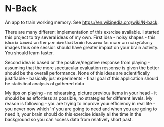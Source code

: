 N-Back
=============

An app to train working memory. See https://en.wikipedia.org/wiki/N-back.

There are many different implementation of this exercise available. 
I started this project to try several ideas of my own.
First idea - noisy shapes - this idea is based on the premise
that brain focuses far more on noisy/blurry images thus one
session should have greater impact on your brain activity.
You should learn faster.

Second idea is based on the positive/negative response from 
playing - assuming that the more spectacular evaluation response
is given the better should be the overall performance. 
None of this ideas are scientifically justifiable - 
basically just experiments - final goal of this application 
should be statistical analysis of gathered data.

My tips on playing -  no rehearsing, picture previous items in
your head - it should be as effortless as possible, no strategies
for different levels. My reason is following - you are trying to
improve your efficiency in real life - you never now which 'n' 
you are going to need and when you are going to need it, your
brain should do this exercise ideally all the time in 
the background so you can access data from relatively short past.
